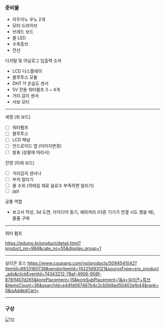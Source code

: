 ### 준비물

- 아두이노 우노 2개
- 모터 드라이브
- 브레드 보드
- 줄 LED
- 수축튜브
- 전선

디지털 및 아날로그 입출력 소자
 - LCD 디스플레이
 - 블루투스 모듈
 - DHT 11 온습도 센서
 - 5V 전용 워터펌프 3 ~ 4개
 - 거리 감지 센서
 - 서보 모터
----

세영 (위 보드)
 - [ ] 워터펌프
 - [ ] 블루투스 
 - [ ] LCD 패널 
 - [ ] 안드로이드 앱 (이미지변경)
 - [ ] 발표 (상황에 따라서)

진영 (아래 보드)
 - [ ]  거리감지 센서나
 - [ ]  부저 알리기 
 - [ ]  물 수위 (칵테일 재료 음료수 부족하면 알리기) 
 - [ ] ppt 

공통 역할 
 - 보고서 작성, 3d 도면, 아이디어 동기, 예외처리 (다른 기기가 연결 시도 했을 때), 물품 구매

---
워터 펌프 

https://eduino.kr/product/detail.html?product_no=984&cate_no=55&display_group=1

---

실리콘 호스 
https://www.coupang.com/vp/products/5094541042?itemId=6933160739&vendorItemId=74225693121&sourceType=srp_product_ads&clickEventId=74343212-78af-4906-958f-8781f407d265&korePlacement=15&koreSubPlacement=1&q=실리콘+튜브&itemsCount=36&searchId=e44fd067467b4c2cb0b9ed50402efb44&rank=0&isAddedCart=

---

### 구상

![12](https://user-images.githubusercontent.com/54762273/166262201-6e10c84d-0b72-48fc-9eb6-92e65a9c57aa.PNG)

